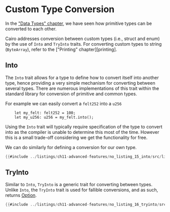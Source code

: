 # Custom Type Conversion

In the ["Data Types" chapter][type conversion], we have seen how primitive types can be converted to each other.

Cairo addresses conversion between custom types (i.e., struct and enum) by the use of `Into` and `TryInto` traits. For converting custom types to string (`ByteArray`), refer to the ["Printing" chapter][printing].

[type conversion]: ./ch02-02-data-types.md#type-conversion

## Into

The `Into` trait allows for a type to define how to convert itself into another type, hence providing a very simple mechanism for converting between several types. There are numerous implementations of this trait within the standard library for conversion of primitive and common types.

For example we can easily convert a `felt252` into a `u256`

```rust,noplayground
    let my_felt: felt252 = 100;
    let my_u256: u256 = my_felt.into();
```

Using the `Into` trait will typically require specification of the type to convert into as the compiler is unable to determine this most of the time. However this is a small trade-off considering we get the functionality for free.

We can do similarly for defining a conversion for our own type.

```rust
{{#include ../listings/ch11-advanced-features/no_listing_15_into/src/lib.cairo}}
```

## TryInto

Similar to `Into`, `TryInto` is a generic trait for converting between types. Unlike `Into`, the `TryInto` trait is used for fallible conversions, and as such, returns [Option][option].

[option]: ./ch06-01-enums.md#the-option-enum-and-its-advantages

```rust
{{#include ../listings/ch11-advanced-features/no_listing_16_tryinto/src/lib.cairo}}
```